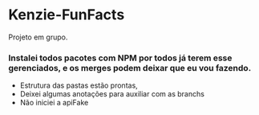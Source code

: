 # Kenzie-FunFacts
Projeto em grupo.

<h3>Instalei todos pacotes com NPM por todos já terem esse gerenciados, e os merges podem deixar que eu vou fazendo.</h3>
<ul>
  <li>Estrutura das pastas estão prontas,</li>
  <li>Deixei algumas anotações para auxiliar com as branchs</li>
  <li>Não iniciei a apiFake</li>
</ul>
